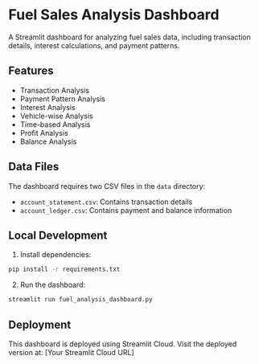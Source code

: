 # Fuel Sales Analysis Dashboard

A Streamlit dashboard for analyzing fuel sales data, including transaction details, interest calculations, and payment patterns.

## Features

- Transaction Analysis
- Payment Pattern Analysis
- Interest Analysis
- Vehicle-wise Analysis
- Time-based Analysis
- Profit Analysis
- Balance Analysis

## Data Files

The dashboard requires two CSV files in the `data` directory:
- `account_statement.csv`: Contains transaction details
- `account_ledger.csv`: Contains payment and balance information

## Local Development

1. Install dependencies:
```bash
pip install -r requirements.txt
```

2. Run the dashboard:
```bash
streamlit run fuel_analysis_dashboard.py
```

## Deployment

This dashboard is deployed using Streamlit Cloud. Visit the deployed version at: [Your Streamlit Cloud URL] 